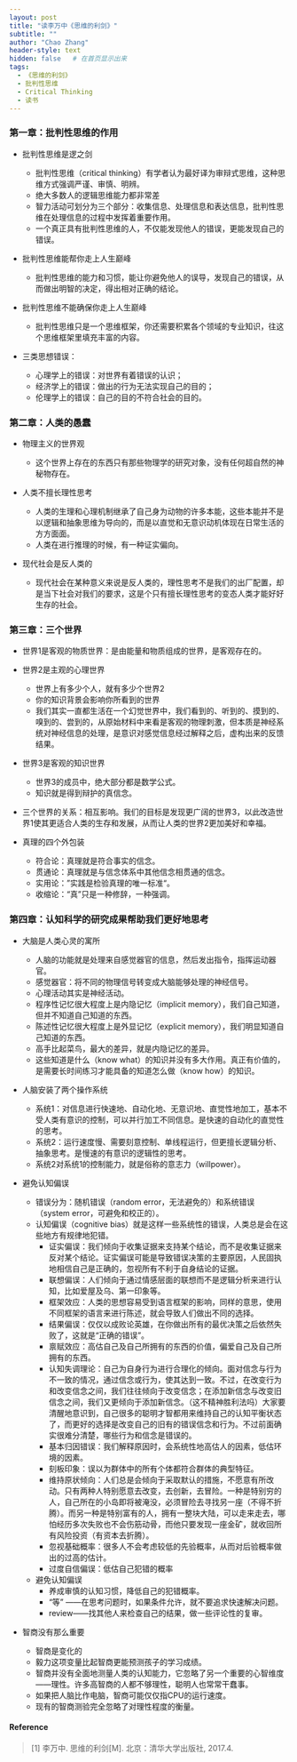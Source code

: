 ```yaml
---
layout: post
title: "读李万中《思维的利剑》"
subtitle: ""
author: "Chao Zhang"
header-style: text
hidden: false   # 在首页显示出来
tags:
  - 《思维的利剑》
  - 批判性思维
  - Critical Thinking
  - 读书
---
```



### 第一章：批判性思维的作用
- 批判性思维是逻之剑
	- 批判性思维（critical thinking）有学者认为最好译为审辩式思维，这种思维方式强调严谨、审慎、明辨。
	- 绝大多数人的逻辑思维能力都非常差
	- 智力活动可划分为三个部分：收集信息、处理信息和表达信息，批判性思维在处理信息的过程中发挥着重要作用。
	- 一个真正具有批判性思维的人，不仅能发现他人的错误，更能发现自己的错误。

- 批判性思维能帮你走上人生巅峰
    - 批判性思维的能力和习惯，能让你避免他人的误导，发现自己的错误，从而做出明智的决定，得出相对正确的结论。

- 批判性思维不能确保你走上人生巅峰
    - 批判性思维只是一个思维框架，你还需要积累各个领域的专业知识，往这个思维框架里填充丰富的内容。

- 三类思想错误：
    - 心理学上的错误：对世界有着错误的认识；
    - 经济学上的错误：做出的行为无法实现自己的目的；
    - 伦理学上的错误：自己的目的不符合社会的目的。


### 第二章：人类的愚蠢
- 物理主义的世界观
    - 这个世界上存在的东西只有那些物理学的研究对象，没有任何超自然的神秘物存在。
  
- 人类不擅长理性思考
    - 人类的生理和心理机制继承了自己身为动物的许多本能，这些本能并不是以逻辑和抽象思维为导向的，而是以直觉和无意识动机体现在日常生活的方方面面。
    - 人类在进行推理的时候，有一种证实偏向。

- 现代社会是反人类的
    - 现代社会在某种意义来说是反人类的，理性思考不是我们的出厂配置，却是当下社会对我们的要求，这是个只有擅长理性思考的变态人类才能好好生存的社会。


### 第三章：三个世界
- 世界1是客观的物质世界：是由能量和物质组成的世界，是客观存在的。

- 世界2是主观的心理世界
    - 世界上有多少个人，就有多少个世界2
    - 你的知识背景会影响你所看到的世界
    - 我们其实一直都生活在一个幻觉世界中，我们看到的、听到的、摸到的、嗅到的、尝到的，从原始材料中来看是客观的物理刺激，但本质是神经系统对神经信息的处理，是意识对感觉信息经过解释之后，虚构出来的反馈结果。

- 世界3是客观的知识世界
    - 世界3的成员中，绝大部分都是数学公式。
    - 知识就是得到辩护的真信念。

- 三个世界的关系：相互影响。我们的目标是发现更广阔的世界3，以此改造世界1使其更适合人类的生存和发展，从而让人类的世界2更加美好和幸福。

- 真理的四个外包装
    - 符合论：真理就是符合事实的信念。
    - 贯通论：真理就是与信念体系中其他信念相贯通的信念。
    - 实用论：”实践是检验真理的唯一标准“。
    - 收缩论：“真”只是一种修辞，一种强调。


### 第四章：认知科学的研究成果帮助我们更好地思考
- 大脑是人类心灵的寓所
    - 人脑的功能就是处理来自感觉器官的信息，然后发出指令，指挥运动器官。
    - 感觉器官：将不同的物理信号转变成大脑能够处理的神经信号。
    - 心理活动其实是神经活动。
    - 程序性记忆很大程度上是内隐记忆（implicit memory），我们自己知道，但并不知道自己知道的东西。
    - 陈述性记忆很大程度上是外显记忆（explicit memory），我们明显知道自己知道的东西。
    - 高手比起菜鸟，最大的差异，就是内隐记忆的差异。
    - 这些知道是什么（know what）的知识并没有多大作用。真正有价值的，是需要长时间练习才能具备的知道怎么做（know how）的知识。
	
- 人脑安装了两个操作系统
    - 系统1：对信息进行快速地、自动化地、无意识地、直觉性地加工，基本不受人类有意识的控制，可以并行加工不同信息。是快速的自动化的直觉性的思考。
    - 系统2：运行速度慢、需要刻意控制、单线程运行，但更擅长逻辑分析、抽象思考。是慢速的有意识的逻辑性的思考。
    - 系统2对系统1的控制能力，就是俗称的意志力（willpower）。
	
- 避免认知偏误
    - 错误分为：随机错误（random error，无法避免的）和系统错误（system error，可避免和校正的）。
    - 认知偏误（cognitive bias）就是这样一些系统性的错误，人类总是会在这些地方有规律地犯错。
        - 证实偏误：我们倾向于收集证据来支持某个结论，而不是收集证据来反对某个结论。证实偏误可能是导致错误决策的主要原因，人民固执地相信自己是正确的，忽视所有不利于自身结论的证据。
        - 联想偏误：人们倾向于通过情感层面的联想而不是逻辑分析来进行认知，比如爱屋及乌、第一印象等。
        - 框架效应：人类的思想容易受到语言框架的影响，同样的意思，使用不同框架的语言来进行陈述，就会导致人们做出不同的选择。
        - 结果偏误：仅仅以成败论英雄，在你做出所有的最优决策之后依然失败了，这就是“正确的错误”。
        - 禀赋效应：高估自己及自己所拥有的东西的价值，偏爱自己及自己所拥有的东西。
        - 认知失调理论：自己为自身行为进行合理化的倾向。面对信念与行为不一致的情况，通过信念或行为，使其达到一致。不过，在改变行为和改变信念之间，我们往往倾向于改变信念；在添加新信念与改变旧信念之间，我们又更倾向于添加新信念。（这不精神胜利法吗）大家要清醒地意识到，自己很多的聪明才智都用来维持自己的认知平衡状态了，而更好的选择是改变自己的旧有的错误信念和行为。不过前面确实很难分清楚，哪些行为和信念是错误的。
        - 基本归因错误：我们解释原因时，会系统性地高估人的因素，低估环境的因素。
        - 刻板印象：误以为群体中的所有个体都符合群体的典型特征。
        - 维持原状倾向：人们总是会倾向于采取默认的措施，不愿意有所改动。只有两种人特别愿意去改变，去创新，去冒险。一种是特别穷的人，自己所在的小岛即将被淹没，必须冒险去寻找另一座（不得不折腾）。而另一种是特别富有的人，拥有一整块大陆，可以走来走去，哪怕经历多次失败也不会伤筋动骨，而他只要发现一座金矿，就收回所有风险投资（有资本去折腾）。
        - 忽视基础概率：很多人不会考虑较低的先验概率，从而对后验概率做出的过高的估计。
        - 过度自信偏误：低估自己犯错的概率
    - 避免认知偏误
        - 养成审慎的认知习惯，降低自己的犯错概率。
        - “等” ——在思考问题时，如果条件允许，就不要追求快速解决问题。
        - review——找其他人来检查自己的结果，做一些评论性的复审。
	
- 智商没有那么重要
    - 智商是变化的
    - 毅力这项变量比起智商更能预测孩子的学习成绩。
    - 智商并没有全面地测量人类的认知能力，它忽略了另一个重要的心智维度——理性。许多高智商的人都不够理性，聪明人也常常干蠢事。
    - 如果把人脑比作电脑，智商可能仅仅指CPU的运行速度。
    - 现有的智商测验完全忽略了对理性程度的衡量。


#### Reference
> [1] 李万中. 思维的利剑[M]. 北京：清华大学出版社, 2017.4.